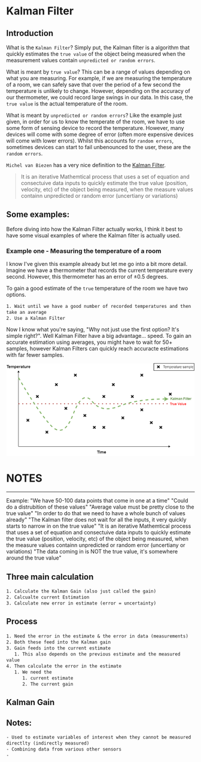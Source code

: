 # Kalman Filter

## Introduction

What is the `Kalman Filter`?
Simply put, the Kalman filter is a algorithm that quickly estimates the `true value` of the object being measured when the measurement values contain `unpredicted or random errors`.

What is meant by `true value`? This can be a range of values depending on what you are measuring. For example, if we are measuring the temperature of a room, we can safely save that over the period of a few second the temperature is unlikely to change. However, depending on the accuracy of our thermometer, we could record large swings in our data. In this case, the `true value` is the actual temperature of the room.

What is meant by `unpredicted or random errors`?
Like the example just given, in order for us to know the temperate of the room, we have to use some form of sensing device to record the temperature. However, many devices will come with some degree of error (often more expensive devices will come with lower errors). Whilst this accounts for `random errors`, sometimes devices can start to fail unbenounced to the user, these are the `random errors`.

`Michel van Biezen` has a very nice definition to the [Kalman Filter](https://www.youtube.com/watch?v=CaCcOwJPytQ).

> It is an iterative Mathemtical process that uses a set of equation and consectuive data inputs to quickly estimate the true value (position, velocity, etc) of the object being measured, when the measure values containn unpredicted or random error (uncertiany or variations)


## Some examples:

Before diving into how the Kalman Filter actually works, I think it best to have some visual examples of where the Kalman filter is actually used.

### Example one - Measuring the temperature of a room
I know I've given this example already but let me go into a bit more detail.
Imagine we have a thermometer that records the current temperature every second. However, this thermometer has an error of ±0.5 degrees.

To gain a good estimate of the `true` temperature of the room we have two options.

    1. Wait until we have a good number of recorded temperatures and then take an average 
    2. Use a Kalman Filter

Now I know what you're saying, "Why not just use the first option? It's simple right?". Well Kalman Filter have a big advantage... speed. To gain an accurate estimation using averages, you might have to wait for 50+ samples, however Kalman Filters can quickly reach accuracte estimations with far fewer samples.

![](https://github.com/ConnorPerrin/Reports/blob/main/KalmanFilter/images/temperatureExample.png)






# NOTES
---------------------------------------------

Example:
    "We have 50-100 data points that come in one at a time"
    "Could do a distrubition of these values"
    "Average value must be pretty close to the true value"
    "In order to do that we need to have a whole bunch of values already"
    "The Kalman filter does not wait for all the inputs, it very quickly starts to narrow in on the true value"
    "It is an iterative Mathemtical process that uses a set of equation and consectuive data inputs to quickly estimate the true value (position, velocity, etc) of the object being measured, when the measure values containn unpredicted or random error (uncertiany or variations)
    "The data coming in is NOT the true value, it's somewhere around the true value"


## Three main calculation

    1. Calculate the Kalman Gain (also just called the gain)
    2. Calcualte current Estimation
    3. Calculate new error in estimate (error = uncertainty)

## Process

    1. Need the error in the estimate & the error in data (measurements)
    2. Both these feed into the Kalman gain
    3. Gain feeds into the current estimate
       1. This also depends on the previous estimate and the measured value
    4. Then calculate the error in the estimate
       1. We need the 
          1. current estimate
          2. The current gain


## Kalman Gain



## Notes:
    - Used to estimate variables of interest when they cannot be measured directlty (indirectly measured)
    - Combining data from various other sensors
    - 